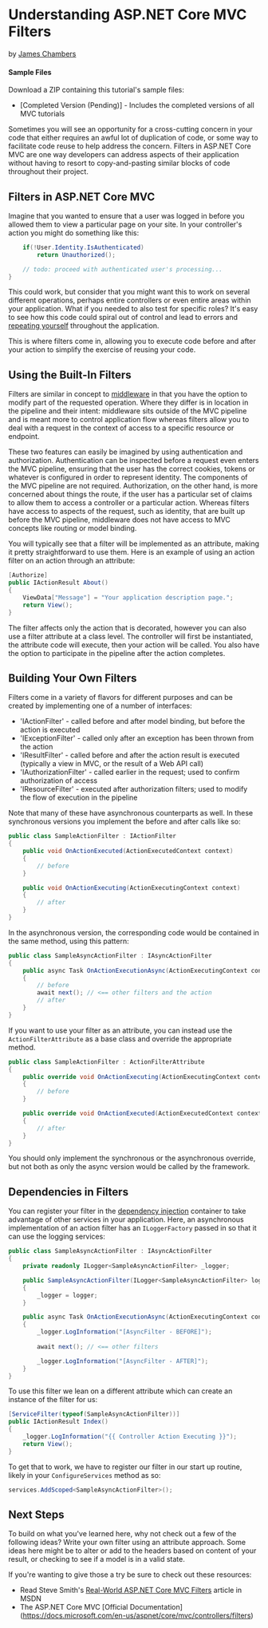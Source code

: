 # Understanding ASP.NET Core MVC Filters
by [James Chambers](http://deviq.com/me/james-chambers)

#### Sample Files
Download a ZIP containing this tutorial's sample files:
- [Completed Version (Pending)] - Includes the completed versions of all MVC tutorials

Sometimes you will see an opportunity for a cross-cutting concern in your code that either requires an awful lot of duplication of code, or some way to facilitate code reuse to help address the concern.  Filters in ASP.NET Core MVC are one way developers can address aspects of their application without having to resort to copy-and-pasting similar blocks of code throughout their project.

## Filters in ASP.NET Core MVC

Imagine that you wanted to ensure that a user was logged in before you allowed them to view a particular page on your site. In your controller's action you might do something like this:

```c#
    if(!User.Identity.IsAuthenticated)
        return Unauthorized();

    // todo: proceed with authenticated user's processing...
}
```

This could work, but consider that you might want this to work on several different operations, perhaps entire controllers or even entire areas within your application.  What if you needed to also test for specific roles?  It's easy to see how this code could spiral out of control and lead to errors and [repeating yourself](http://deviq.com/don-t-repeat-yourself/) throughout the application.

This is where filters come in, allowing you to execute code before and after your action to simplify the exercise of reusing your code.

## Using the Built-In Filters

Filters are similar in concept to [middleware](middleware-basic.md) in that you have the option to modify part of the requested operation. Where they differ is in location in the pipeline and their intent: middleware sits outside of the MVC pipeline and is meant more to control application flow whereas filters allow you to deal with a request in the context of access to a specific resource or endpoint. 

These two features can easily be imagined by using authentication and authorization. Authentication can be inspected before a request even enters the MVC pipeline, ensuring that the user has the correct cookies, tokens or whatever is configured in order to represent identity. The components of the MVC pipeline are not required. Authorization, on the other hand, is more concerned about things the route, if the user has a particular set of claims to allow them to access a controller or a particular action.  Whereas filters have access to aspects of the request, such as identity, that are built up before the MVC pipeline, middleware does not have access to MVC concepts like routing or model binding.

You will typically see that a filter will be implemented as an attribute, making it pretty straightforward to use them.  Here is an example of using an action filter on an action through an attribute:

```c#
[Authorize]
public IActionResult About()
{
    ViewData["Message"] = "Your application description page.";
    return View();
}
```

The filter affects only the action that is decorated, however you can also use a filter attribute at a class level. The controller will first be instantiated, the attribute code will execute, then your action will be called. You also have the option to participate in the pipeline after the action completes.

## Building Your Own Filters

Filters come in a variety of flavors for different purposes and can be created by implementing one of a number of interfaces:
 - 'IActionFilter' - called before and after model binding, but before the action is executed
 - 'IExceptionFilter' - called only after an exception has been thrown from the action
 - 'IResultFilter' - called before and after the action result is executed (typically a view in MVC, or the result of a Web API call)
 - 'IAuthorizationFilter' - called earlier in the request; used to confirm authorization of access
 - 'IResourceFilter' - executed after authorization filters; used to modify the flow of execution in the pipeline

Note that many of these have asynchronous counterparts as well. In these synchronous versions you implement the before and after calls like so:

```c#
public class SampleActionFilter : IActionFilter
{
    public void OnActionExecuted(ActionExecutedContext context)
    {
        // before
    }

    public void OnActionExecuting(ActionExecutingContext context)
    {
        // after
    }
}
```

In the asynchronous version, the corresponding code would be contained in the same method, using this pattern:

```c#
public class SampleAsyncActionFilter : IAsyncActionFilter
{
    public async Task OnActionExecutionAsync(ActionExecutingContext context, ActionExecutionDelegate next)
    {
        // before
        await next(); // <== other filters and the action
        // after            
    }
}
```

If you want to use your filter as an attribute, you can instead use the `ActionFilterAttribute` as a base class and override the appropriate method.  

```c#
public class SampleActionFilter : ActionFilterAttribute
{
    public override void OnActionExecuting(ActionExecutingContext context)
    {
        // before
    }

    public override void OnActionExecuted(ActionExecutedContext context)
    {
        // after
    }
}
```

You should only implement the synchronous or the asynchronous override, but not both as only the async version would be called by the framework.  

## Dependencies in Filters

You can register your filter in the [dependency injection](controller-dependencies.md) container to take advantage of other services in your application.  Here, an asynchronous implementation of an action filter has an `ILoggerFactory` passed in so that it can use the logging services:

```c#
public class SampleAsyncActionFilter : IAsyncActionFilter
{
    private readonly ILogger<SampleAsyncActionFilter> _logger;

    public SampleAsyncActionFilter(ILogger<SampleAsyncActionFilter> logger)
    {
        _logger = logger;
    }

    public async Task OnActionExecutionAsync(ActionExecutingContext context, ActionExecutionDelegate next)
    {
        _logger.LogInformation("[AsyncFilter - BEFORE]");
            
        await next(); // <== other filters

        _logger.LogInformation("[AsyncFilter - AFTER]");
    }
}
```

To use this filter we lean on a different attribute which can create an instance of the filter for us:

```c#
[ServiceFilter(typeof(SampleAsyncActionFilter))]
public IActionResult Index()
{
    _logger.LogInformation("{{ Controller Action Executing }}");
    return View();
}
```

To get that to work, we have to register our filter in our start up routine, likely in your `ConfigureServices` method as so:

```c#
services.AddScoped<SampleAsyncActionFilter>();
```

## Next Steps
To build on what you've learned here, why not check out a few of the following ideas?  Write your own filter using an attribute approach. Some ideas here might be to alter or add to the headers based on content of your result, or checking to see if a model is in a valid state.

If you're wanting to give those a try be sure to check out these resources:
 - Read Steve Smith's [Real-World ASP.NET Core MVC Filters](https://msdn.microsoft.com/en-us/magazine/mt767699.aspx) article in MSDN
 - The ASP.NET Core MVC [Official Documentation]
(https://docs.microsoft.com/en-us/aspnet/core/mvc/controllers/filters)